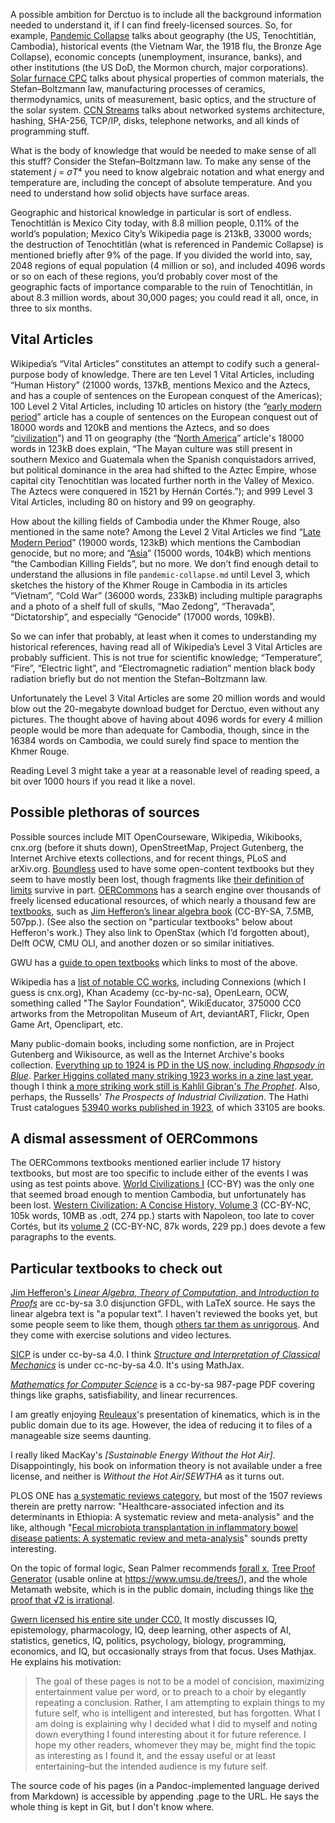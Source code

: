 A possible ambition for Derctuo is to include all the background
information needed to understand it, if I can find freely-licensed
sources.  So, for example, [Pandemic Collapse](pandemic-collapse.md) talks about
geography (the US, Tenochtitlán, Cambodia), historical events (the
Vietnam War, the 1918 flu, the Bronze Age Collapse), economic concepts
(unemployment, insurance, banks), and other institutions (the US DoD,
the Mormon church, major corporations).  [Solar furnace CPC](solar-furnace-cpc.md)
talks about physical properties of common materials, the
Stefan–Boltzmann law, manufacturing processes of ceramics,
thermodynamics, units of measurement, basic optics, and the structure
of the solar system.  [CCN Streams](ccn-streams.md) talks about networked
systems architecture, hashing, SHA-256, TCP/IP, disks, telephone
networks, and all kinds of programming stuff.

What is the body of knowledge that would be needed to make sense of
all this stuff?  Consider the Stefan–Boltzmann law.  To make any sense
of the statement *j* = *σT*⁴ you need to know algebraic notation and
what energy and temperature are, including the concept of absolute
temperature.  And you need to understand how solid objects have
surface areas.

Geographic and historical knowledge in particular is sort of endless.
Tenochtitlán is Mexico City today, with 8.8 million people, 0.11% of
the world’s population; Mexico City’s Wikipedia page is 213kB, 33000
words; the destruction of Tenochtitlán (what is referenced in
Pandemic Collapse) is mentioned briefly after 9% of the page.  If
you divided the world into, say, 2048 regions of equal population (4
million or so), and included 4096 words or so on each of these
regions, you’d probably cover most of the geographic facts of
importance comparable to the ruin of Tenochtitlán, in about 8.3
million words, about 30,000 pages; you could read it all, once, in
three to six months.

Vital Articles
--------------

Wikipedia’s “Vital Articles” constitutes an attempt to codify such a
general-purpose body of knowledge.  There are ten Level 1 Vital
Articles, including “Human History” (21000 words, 137kB, mentions
Mexico and the Aztecs, and has a couple of sentences on the European
conquest of the Americas); 100 Level 2 Vital Articles, including 10
articles on history (the “[early modern period][0]” article has a
couple of sentences on the European conquest out of 18000 words and
120kB and mentions the Aztecs, and so does “[civilization][1]”) and 11
on geography (the “[North America][2]” article's 18000 words in 123kB
does explain, “The Mayan culture was still present in southern Mexico
and Guatemala when the Spanish conquistadors arrived, but political
dominance in the area had shifted to the Aztec Empire, whose capital
city Tenochtitlan was located further north in the Valley of
Mexico. The Aztecs were conquered in 1521 by Hernán Cortés.”); and 999
Level 3 Vital Articles, including 80 on history and 99 on geography.

[0]: https://en.wikipedia.org/wiki/Early_modern_period
[1]: https://en.wikipedia.org/wiki/Civilization
[2]: https://en.wikipedia.org/wiki/North_America

How about the killing fields of Cambodia under the Khmer Rouge, also
mentioned in the same note?  Among the Level 2 Vital Articles we find
“[Late Modern Period][3]” (19000 words, 123kB) which mentions the
Cambodian genocide, but no more; and “[Asia][4]” (15000 words, 104kB)
which mentions “the Cambodian Killing Fields”, but no more.  We don’t
find enough detail to understand the allusions in file
`pandemic-collapse.md` until Level 3, which sketches the history of
the Khmer Rouge in Cambodia in its articles “Vietnam”, “Cold War”
(36000 words, 233kB) including multiple paragraphs and a photo of a
shelf full of skulls, “Mao Zedong”, “Theravada”, “Dictatorship”, and
especially “Genocide” (17000 words, 109kB).

[3]: https://en.wikipedia.org/wiki/Late_Modern_Period

So we can infer that probably, at least when it comes to understanding
my historical references, having read all of Wikipedia’s Level 3 Vital
Articles are probably sufficient.  This is not true for scientific
knowledge; “Temperature”, “Fire”, “Electric light”, and
“Electromagnetic radiation” mention black body radiation briefly but
do not mention the Stefan–Boltzmann law.

Unfortunately the Level 3 Vital Articles are some 20 million words and
would blow out the 20-megabyte download budget for Derctuo, even
without any pictures.  The thought above of having about 4096 words
for every 4 million people would be more than adequate for Cambodia,
though, since in the 16384 words on Cambodia, we could surely find
space to mention the Khmer Rouge.

Reading Level 3 might take a year at a reasonable level of reading
speed, a bit over 1000 hours if you read it like a novel.

Possible plethoras of sources
-----------------------------

Possible sources include MIT OpenCourseware, Wikipedia, Wikibooks,
cnx.org (before it shuts down), OpenStreetMap, Project Gutenberg, the
Internet Archive etexts collections, and for recent things, PLoS and
arXiv.org.  [Boundless] used to have some open-content textbooks but
they seem to have mostly been lost, though fragments like [their
definition of limits][8] survive in part.  [OERCommons] has a search
engine over thousands of freely licensed educational resources, of
which nearly a thousand few are [textbooks][5], such as [Jim
Hefferon’s linear algebra book][4] (CC-BY-SA, 7.5MB, 507pp.).
(See also the section on "particular textbooks" below about Hefferon's work.)
They
also link to OpenStax (which I’d forgotten about), Delft OCW, CMU OLI,
and another dozen or so similar initiatives.

[Boundless]: http://web.archive.org/web/20150711143053/www.boundless.com/textbooks/
[OERCommons]: https://www.oercommons.org/
[4]: https://www.oercommons.org/courses/linear-algebra-4
[5]: https://www.oercommons.org/hubs/open-textbooks
[8]: http://web.archive.org/web/20150604201220/https://www.boundless.com/calculus/textbooks/boundless-calculus-textbook/building-blocks-of-calculus-1/limits-8/infinite-limits-41-2926/

GWU has a [guide to open textbooks][16] which links to most of the above.

[16]: https://libguides.gwu.edu/opentextbooks/findingopentextbooks

Wikipedia has a [list of notable CC works][17], including Connexions
(which I guess is cnx.org), Khan Academy (cc-by-nc-sa), OpenLearn,
OCW, something called "The Saylor Foundation", WikiEducator, 375000
CC0 artworks from the Metropolitan Museum of Art, deviantART, Flickr,
Open Game Art, Openclipart, etc.

[17]: https://en.wikipedia.org/wiki/List_of_major_Creative_Commons_licensed_works

Many public-domain books, including some nonfiction, are in Project
Gutenberg and Wikisource, as well as the Internet Archive's books
collection.  [Everything up to 1924 is PD in the US now, including
_Rhapsody in Blue_][18].  [Parker Higgins collated many striking 1923
works in a zine last year][19], though I think [a more striking work
still is Kahlil Gibran's _The Prophet_][20].  Also, perhaps, the
Russells' _The Prospects of Industrial Civilization_.  The Hathi Trust
catalogues [53940 works published in 1923][21], of which 33105 are
books.

[18]: https://web.law.duke.edu/cspd/publicdomainday/2020/
[19]: https://1923.press/
[20]: https://web.law.duke.edu/cspd/publicdomainday/2019/
[21]: https://babel.hathitrust.org/cgi/ls?a=srchls;c=149827760;q1=*

A dismal assessment of OERCommons
---------------------------------

The OERCommons textbooks mentioned earlier include 17 history
textbooks, but most are too specific to include either of the events I
was using as test points above.  [World Civilizations I][5] (CC-BY)
was the only one that seemed broad enough to mention Cambodia, but
unfortunately has been lost.  [Western Civilization: A Concise
History, Volume 3][6] (CC-BY-NC, 105k words, 10MB as .odt, 274 pp.)
starts with Napoleon, too late to cover Cortés, but its [volume 2][7]
(CC-BY-NC, 87k words, 229 pp.) does devote a few paragraphs to the
events.

[5]: https://www.oercommons.org/courses/world-civilizations-i-open-course/view
[6]: https://www.oercommons.org/courses/western-civilization-a-concise-history-volume-3?__hub_id=19
[7]: https://www.oercommons.org/courses/western-civilization-a-concise-history-volume-2/view

Particular textbooks to check out
---------------------------------

[Jim Hefferon's _Linear Algebra_, _Theory of Computation_, and
_Introduction to Proofs_][8] are cc-by-sa 3.0 disjunction GFDL, with
LaTeX source.  He says the linear algebra text is "a popular text".  I
haven't reviewed the books yet, but some people seem to like them,
though [others tar them as unrigorous][12].  And they come with
exercise solutions and video lectures.

[8]: https://hefferon.net/source.html
[12]: https://news.ycombinator.com/item?id=24905486

[SICP][9] is under cc-by-sa 4.0.  I think [_Structure and
Interpretation of Classical Mechanics_][10] is under cc-nc-by-sa 4.0.
It's using MathJax.

[9]: https://mitpress.mit.edu/sites/default/files/sicp/full-text/book/book-Z-H-2.html
[10]: https://tgvaughan.github.io/sicm/toc.html

[_Mathematics for Computer Science_][11] is a cc-by-sa 987-page PDF
covering things like graphs, satisfiability, and linear recurrences.

[11]: https://courses.csail.mit.edu/6.042/spring17/mcs.pdf

I am greatly enjoying [Reuleaux]'s presentation of kinematics, which
is in the public domain due to its age.  However, the idea of reducing
it to files of a manageable size seems daunting.

[Reuleaux]: reuleaux.md

I really liked MacKay's _[Sustainable Energy Without the Hot Air]_.
Disappointingly, his book on information theory is not available under
a free license, and neither is _Without the Hot Air_/_SEWTHA_ as it
turns out.

[13]: https://www.withouthotair.com/

PLOS ONE has [a systematic reviews category][14], but most of the 1507
reviews therein are pretty narrow: "Healthcare-associated infection
and its determinants in Ethiopia: A systematic review and
meta-analysis" and the like, although "[Fecal microbiota
transplantation in inflammatory bowel disease patients: A systematic
review and meta-analysis][15]" sounds pretty interesting.

[14]: https://journals.plos.org/plosone/browse/systematic_reviews
[15]: https://journals.plos.org/plosone/article?id=10.1371/journal.pone.0238910

On the topic of formal logic, Sean Palmer recommends [forall x][22],
[Tree Proof Generator][23] (usable online at
<https://www.umsu.de/trees/>), and the whole Metamath website, which
is in the public domain, including things like [the proof that √2 is
irrational][24].

[22]: http://forallx.openlogicproject.org/forallxyyc.pdf
[23]: https://github.com/wo/tpg
[24]: http://us.metamath.org/mpeuni/sqrt2irr.html

[Gwern licensed his entire site under CC0.][9] It mostly discusses IQ,
epistemology, pharmacology, IQ, deep learning, other aspects of AI,
statistics, genetics, IQ, politics, psychology, biology, programming,
economics, and IQ, but occasionally strays from that focus.  Uses
Mathjax.  He explains his motivation:

> The goal of these pages is not to be a model of concision,
  maximizing entertainment value per word, or to preach to a choir by
  elegantly repeating a conclusion.  Rather, I am attempting to
  explain things to my future self, who is intelligent and interested,
  but has forgotten.  What I am doing is explaining why I decided what
  I did to myself and noting down everything I found interesting about
  it for future reference.  I hope my other readers, whomever they may
  be, might find the topic as interesting as I found it, and the essay
  useful or at least entertaining–but the intended audience is my
  future self.

[9]: https://www.gwern.net/About#license

The source code of his pages (in a Pandoc-implemented language derived
from Markdown) is accessible by appending .page to the URL.  He says
the whole thing is kept in Git, but I don't know where.
